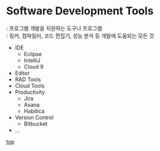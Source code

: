 # Software Development Tools
: 프로그램 개발을 지원하는 도구나 프로그램    
: 링커, 컴파일러, 코드 편집기, 성능 분석 등 개발에 도움되는 모든 것   


- IDE
    - Eclipse
    - IntelliJ
    - Cloud 9
- Editor
- RAD Tools
- Cloud Tools
- Productivity
    - Jira
    - Asana
    - Habitica
- Version Control
    - Bitbucket
- ...



[top](#)

